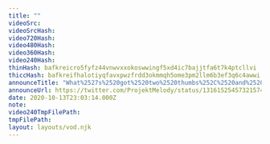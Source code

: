 ```yaml
---
title: ""
videoSrc: 
videoSrcHash: 
video720Hash: 
video480Hash: 
video360Hash: 
video240Hash: 
thinHash: bafkreicro5fyfz44vnwvxxokoswwingf5xd4ic7bajjtfa6t7k4ptcllvi
thiccHash: bafkreifhalotiyqfavxpwzfrdd3okmmqh5ome3pm2llm6b3ef3q6c4awwi
announceTitle: "What%2527s%2520got%2520two%2520thumbs%252C%2520and%2520a%2520great%2520big%2520throbbing%2520personality%253F%2520asking%2520for%2520a%2520friend"
announceUrl: https://twitter.com/ProjektMelody/status/1316152545732157448
date: 2020-10-13T23:03:14.000Z
note: 
video240TmpFilePath: 
tmpFilePath: 
layout: layouts/vod.njk
---
```

